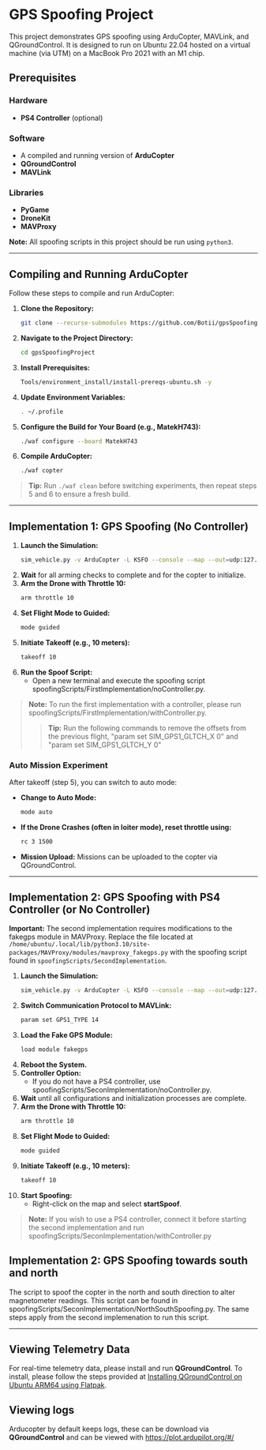 # GPS Spoofing Project

This project demonstrates GPS spoofing using ArduCopter, MAVLink, and QGroundControl. It is designed to run on Ubuntu 22.04 hosted on a virtual machine (via UTM) on a MacBook Pro 2021 with an M1 chip.

## Prerequisites

### Hardware
- **PS4 Controller** (optional)

### Software
- A compiled and running version of **ArduCopter**
- **QGroundControl**
- **MAVLink**

### Libraries
- **PyGame**
- **DroneKit**
- **MAVProxy**

**Note:** All spoofing scripts in this project should be run using `python3`.

---

## Compiling and Running ArduCopter

Follow these steps to compile and run ArduCopter:

1. **Clone the Repository:**
    ```bash
    git clone --recurse-submodules https://github.com/Botii/gpsSpoofingProject
    ```
2. **Navigate to the Project Directory:**
    ```bash
    cd gpsSpoofingProject
    ```
3. **Install Prerequisites:**
    ```bash
    Tools/environment_install/install-prereqs-ubuntu.sh -y
    ```
4. **Update Environment Variables:**
    ```bash
    . ~/.profile
    ```
5. **Configure the Build for Your Board (e.g., MatekH743):**
    ```bash
    ./waf configure --board MatekH743
    ```
6. **Compile ArduCopter:**
    ```bash
    ./waf copter
    ```

> **Tip:** Run `./waf clean` before switching experiments, then repeat steps 5 and 6 to ensure a fresh build.

---

## Implementation 1: GPS Spoofing (No Controller)

1. **Launch the Simulation:**
    ```bash
    sim_vehicle.py -v ArduCopter -L KSFO --console --map --out=udp:127.0.0.1:14550 --out=udp:127.0.0.1:14551
    ```
2. **Wait** for all arming checks to complete and for the copter to initialize.
3. **Arm the Drone with Throttle 10:**
    ```bash
    arm throttle 10
    ```
4. **Set Flight Mode to Guided:**
    ```bash
    mode guided
    ```
5. **Initiate Takeoff (e.g., 10 meters):**
    ```bash
    takeoff 10
    ```
6. **Run the Spoof Script:**
    - Open a new terminal and execute the spoofing script spoofingScripts/FirstImplementation/noController.py. 

> **Note:** To run the first implementation with a controller, please run spoofingScripts/FirstImplementation/withController.py.
> > **Tip:** Run the following commands to remove the offsets from the previous flight, "param set SIM_GPS1_GLTCH_X 0" and "param set SIM_GPS1_GLTCH_Y 0"

### Auto Mission Experiment

After takeoff (step 5), you can switch to auto mode:

- **Change to Auto Mode:**
    ```bash
    mode auto
    ```
- **If the Drone Crashes (often in loiter mode), reset throttle using:**
    ```bash
    rc 3 1500
    ```
- **Mission Upload:** Missions can be uploaded to the copter via QGroundControl.

---

## Implementation 2: GPS Spoofing with PS4 Controller (or No Controller)

**Important:** The second implementation requires modifications to the fakegps module in MAVProxy. Replace the file located at `/home/ubuntu/.local/lib/python3.10/site-packages/MAVProxy/modules/mavproxy_fakegps.py` with the spoofing script found in `spoofingScripts/SecondImplementation`. 

1. **Launch the Simulation:**
    ```bash
    sim_vehicle.py -v ArduCopter -L KSFO --console --map --out=udp:127.0.0.1:14550 --out=udp:127.0.0.1:14551
    ```
2. **Switch Communication Protocol to MAVLink:**
    ```bash
    param set GPS1_TYPE 14
    ```
3. **Load the Fake GPS Module:**
    ```bash
    load module fakegps
    ```
4. **Reboot the System.**
5. **Controller Option:**
    - If you do not have a PS4 controller, use spoofingScripts/SeconImplementation/noController.py.
6. **Wait** until all configurations and initialization processes are complete.
7. **Arm the Drone with Throttle 10:**
    ```bash
    arm throttle 10
    ```
8. **Set Flight Mode to Guided:**
    ```bash
    mode guided
    ```
9. **Initiate Takeoff (e.g., 10 meters):**
    ```bash
    takeoff 10
    ```
10. **Start Spoofing:**
    - Right-click on the map and select **startSpoof**.

> **Note:** If you wish to use a PS4 controller, connect it before starting the second implementation and run spoofingScripts/SeconImplementation/withController.py


## Implementation 2: GPS Spoofing towards south and north

The script to spoof the copter in the north and south direction to alter magnetometer readings. This script can be found in spoofingScripts/SeconImplementation/NorthSouthSpoofing.py. The same steps apply from the second implemenation to run this script. 

---

## Viewing Telemetry Data

For real-time telemetry data, please install and run **QGroundControl**. To install, please follow the steps provided at [Installing QGroundControl on Ubuntu ARM64 using Flatpak](https://github.com/sidharthmohannair/Installing-QGroundControl-on-Ubuntu-ARM64-using-Flatpak).

## Viewing logs

Arducopter by default keeps logs, these can be download via  **QGroundControl** and can be viewed with https://plot.ardupilot.org/#/
